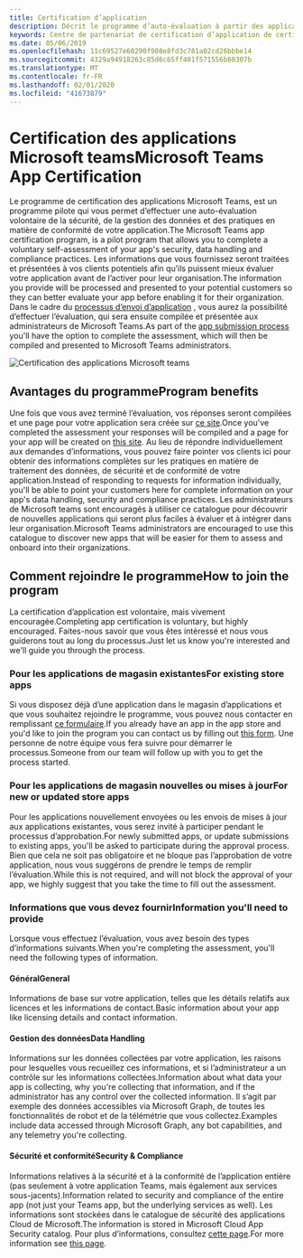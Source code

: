 ```yaml
---
title: Certification d’application
description: Décrit le programme d’auto-évaluation à partir des applications du Store
keywords: Centre de partenariat de certification d’application de certification AppSource Store
ms.date: 05/06/2019
ms.openlocfilehash: 11c69527e60290f908e8fd3c781a02cd26bbbe14
ms.sourcegitcommit: 4329a94918263c85d6c65ff401f571556b80307b
ms.translationtype: MT
ms.contentlocale: fr-FR
ms.lasthandoff: 02/01/2020
ms.locfileid: "41673879"
---
```

# <a name="microsoft-teams-app-certification"></a><span data-ttu-id="444cf-104">Certification des applications Microsoft teams</span><span class="sxs-lookup"><span data-stu-id="444cf-104">Microsoft Teams App Certification</span></span>

<span data-ttu-id="444cf-105">Le programme de certification des applications Microsoft Teams, est un programme pilote qui vous permet d’effectuer une auto-évaluation volontaire de la sécurité, de la gestion des données et des pratiques en matière de conformité de votre application.</span><span class="sxs-lookup"><span data-stu-id="444cf-105">The Microsoft Teams app certification program, is a pilot program that allows you to complete a voluntary self-assessment of your app's security, data handling and compliance practices.</span></span> <span data-ttu-id="444cf-106">Les informations que vous fournissez seront traitées et présentées à vos clients potentiels afin qu’ils puissent mieux évaluer votre application avant de l’activer pour leur organisation.</span><span class="sxs-lookup"><span data-stu-id="444cf-106">The information you provide will be processed and presented to your potential customers so they can better evaluate your app before enabling it for their organization.</span></span> <span data-ttu-id="444cf-107">Dans le cadre du [processus d’envoi d’application](~/concepts/deploy-and-publish/apps-publish.md) , vous aurez la possibilité d’effectuer l’évaluation, qui sera ensuite compilée et présentée aux administrateurs de Microsoft Teams.</span><span class="sxs-lookup"><span data-stu-id="444cf-107">As part of the [app submission process](~/concepts/deploy-and-publish/apps-publish.md) you'll have the option to complete the assessment, which will then be compiled and presented to Microsoft Teams administrators.</span></span>

![Certification des applications Microsoft teams](~/assets/images/self-assessment.png)

## <a name="program-benefits"></a><span data-ttu-id="444cf-109">Avantages du programme</span><span class="sxs-lookup"><span data-stu-id="444cf-109">Program benefits</span></span>

<span data-ttu-id="444cf-110">Une fois que vous avez terminé l’évaluation, vos réponses seront compilées et une page pour votre application sera créée sur [ce site](https://aka.ms/AppCertification).</span><span class="sxs-lookup"><span data-stu-id="444cf-110">Once you've completed the assessment your responses will be compiled and a page for your app will be created on [this site](https://aka.ms/AppCertification).</span></span> <span data-ttu-id="444cf-111">Au lieu de répondre individuellement aux demandes d’informations, vous pouvez faire pointer vos clients ici pour obtenir des informations complètes sur les pratiques en matière de traitement des données, de sécurité et de conformité de votre application.</span><span class="sxs-lookup"><span data-stu-id="444cf-111">Instead of responding to requests for information individually, you'll be able to point your customers here for complete information on your app's data handling, security and compliance practices.</span></span> <span data-ttu-id="444cf-112">Les administrateurs de Microsoft teams sont encouragés à utiliser ce catalogue pour découvrir de nouvelles applications qui seront plus faciles à évaluer et à intégrer dans leur organisation.</span><span class="sxs-lookup"><span data-stu-id="444cf-112">Microsoft Teams administrators are encouraged to use this catalogue to discover new apps that will be easier for them to assess and onboard into their organizations.</span></span>

## <a name="how-to-join-the-program"></a><span data-ttu-id="444cf-113">Comment rejoindre le programme</span><span class="sxs-lookup"><span data-stu-id="444cf-113">How to join the program</span></span>

<span data-ttu-id="444cf-114">La certification d’application est volontaire, mais vivement encouragée.</span><span class="sxs-lookup"><span data-stu-id="444cf-114">Completing app certification is voluntary, but highly encouraged.</span></span> <span data-ttu-id="444cf-115">Faites-nous savoir que vous êtes intéressé et nous vous guiderons tout au long du processus.</span><span class="sxs-lookup"><span data-stu-id="444cf-115">Just let us know you're interested and we'll guide you through the process.</span></span>

### <a name="for-existing-store-apps"></a><span data-ttu-id="444cf-116">Pour les applications de magasin existantes</span><span class="sxs-lookup"><span data-stu-id="444cf-116">For existing store apps</span></span>

<span data-ttu-id="444cf-117">Si vous disposez déjà d’une application dans le magasin d’applications et que vous souhaitez rejoindre le programme, vous pouvez nous contacter en remplissant [ce formulaire](https://forms.office.com/Pages/ResponsePage.aspx?id=v4j5cvGGr0GRqy180BHbR3oKPRKv815GlRdzCCYPJGZUOUgzSUtFNU8yOFpYR0oyWElHVkxHODhQUyQlQCN0PWcu).</span><span class="sxs-lookup"><span data-stu-id="444cf-117">If you already have an app in the app store and you'd like to join the program you can contact us by filling out [this form](https://forms.office.com/Pages/ResponsePage.aspx?id=v4j5cvGGr0GRqy180BHbR3oKPRKv815GlRdzCCYPJGZUOUgzSUtFNU8yOFpYR0oyWElHVkxHODhQUyQlQCN0PWcu).</span></span> <span data-ttu-id="444cf-118">Une personne de notre équipe vous fera suivre pour démarrer le processus.</span><span class="sxs-lookup"><span data-stu-id="444cf-118">Someone from our team will follow up with you to get the process started.</span></span>

### <a name="for-new-or-updated-store-apps"></a><span data-ttu-id="444cf-119">Pour les applications de magasin nouvelles ou mises à jour</span><span class="sxs-lookup"><span data-stu-id="444cf-119">For new or updated store apps</span></span>

<span data-ttu-id="444cf-120">Pour les applications nouvellement envoyées ou les envois de mises à jour aux applications existantes, vous serez invité à participer pendant le processus d’approbation.</span><span class="sxs-lookup"><span data-stu-id="444cf-120">For newly submitted apps, or update submissions to existing apps, you'll be asked to participate during the approval process.</span></span> <span data-ttu-id="444cf-121">Bien que cela ne soit pas obligatoire et ne bloque pas l’approbation de votre application, nous vous suggérons de prendre le temps de remplir l’évaluation.</span><span class="sxs-lookup"><span data-stu-id="444cf-121">While this is not required, and will not block the approval of your app, we highly suggest that you take the time to fill out the assessment.</span></span>

### <a name="information-youll-need-to-provide"></a><span data-ttu-id="444cf-122">Informations que vous devez fournir</span><span class="sxs-lookup"><span data-stu-id="444cf-122">Information you'll need to provide</span></span>

<span data-ttu-id="444cf-123">Lorsque vous effectuez l’évaluation, vous avez besoin des types d’informations suivants.</span><span class="sxs-lookup"><span data-stu-id="444cf-123">When you're completing the assessment, you'll need the following types of information.</span></span>

#### <a name="general"></a><span data-ttu-id="444cf-124">Général</span><span class="sxs-lookup"><span data-stu-id="444cf-124">General</span></span>

<span data-ttu-id="444cf-125">Informations de base sur votre application, telles que les détails relatifs aux licences et les informations de contact.</span><span class="sxs-lookup"><span data-stu-id="444cf-125">Basic information about your app like licensing details and contact information.</span></span>

#### <a name="data-handling"></a><span data-ttu-id="444cf-126">Gestion des données</span><span class="sxs-lookup"><span data-stu-id="444cf-126">Data Handling</span></span>

<span data-ttu-id="444cf-127">Informations sur les données collectées par votre application, les raisons pour lesquelles vous recueillez ces informations, et si l’administrateur a un contrôle sur les informations collectées.</span><span class="sxs-lookup"><span data-stu-id="444cf-127">Information about what data your app is collecting, why you're collecting that information, and if the administrator has any control over the collected information.</span></span> <span data-ttu-id="444cf-128">Il s’agit par exemple des données accessibles via Microsoft Graph, de toutes les fonctionnalités de robot et de la télémétrie que vous collectez.</span><span class="sxs-lookup"><span data-stu-id="444cf-128">Examples include data accessed through Microsoft Graph, any bot capabilities, and any telemetry you're collecting.</span></span>

#### <a name="security--compliance"></a><span data-ttu-id="444cf-129">Sécurité et conformité</span><span class="sxs-lookup"><span data-stu-id="444cf-129">Security & Compliance</span></span>

<span data-ttu-id="444cf-130">Informations relatives à la sécurité et à la conformité de l’application entière (pas seulement à votre application Teams, mais également aux services sous-jacents).</span><span class="sxs-lookup"><span data-stu-id="444cf-130">Information related to security and compliance of the entire app (not just your Teams app, but the underlying services as well).</span></span> <span data-ttu-id="444cf-131">Les informations sont stockées dans le catalogue de sécurité des applications Cloud de Microsoft.</span><span class="sxs-lookup"><span data-stu-id="444cf-131">The information is stored in Microsoft Cloud App Security catalog.</span></span> <span data-ttu-id="444cf-132">Pour plus d’informations, consultez [cette page](/cloud-app-security/attest-your-app).</span><span class="sxs-lookup"><span data-stu-id="444cf-132">For more information see [this page](/cloud-app-security/attest-your-app).</span></span>
